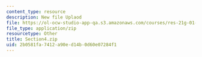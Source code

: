 ```yaml
---
content_type: resource
description: New file Uplaod
file: https://ol-ocw-studio-app-qa.s3.amazonaws.com/courses/res-21g-01-kana-spring-2010/2b0581fa7412a90ed14b0d60e07284f1_Section4.zip
file_type: application/zip
resourcetype: Other
title: Section4.zip
uid: 2b0581fa-7412-a90e-d14b-0d60e07284f1
---
```

